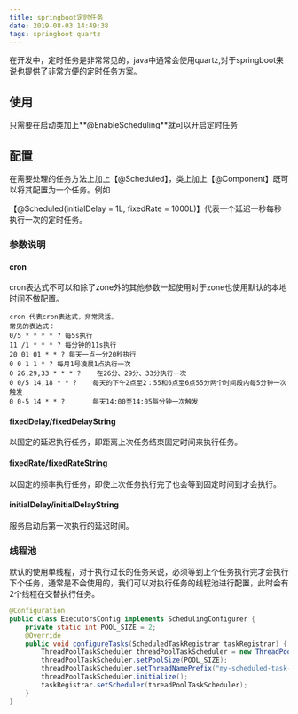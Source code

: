 ```yaml
---
title: springboot定时任务
date: 2019-08-03 14:49:38
tags: springboot quartz
---
```


  在开发中，定时任务是非常常见的，java中通常会使用quartz,对于springboot来说也提供了非常方便的定时任务方案。

## 使用

只需要在启动类加上**@EnableScheduling**就可以开启定时任务

## 配置

在需要处理的任务方法上加上【@Scheduled】，类上加上【@Component】既可以将其配置为一个任务。例如

【@Scheduled(initialDelay = 1L, fixedRate = 1000L)】代表一个延迟一秒每秒执行一次的定时任务。

### 参数说明

#### cron

cron表达式不可以和除了zone外的其他参数一起使用对于zone也使用默认的本地时间不做配置。

```
cron 代表cron表达式，非常灵活。
常见的表达式：
0/5 * * * * ? 每5s执行
11 /1 * * * ? 每分钟的11s执行
20 01 01 * * ? 每天一点一分20秒执行
0 0 1 1 * ? 每月1号凌晨1点执行一次
0 26,29,33 * * * ?    在26分、29分、33分执行一次
0 0/5 14,18 * * ?    每天的下午2点至2：55和6点至6点55分两个时间段内每5分钟一次触发
0 0-5 14 * * ?       每天14:00至14:05每分钟一次触发
```

#### fixedDelay/fixedDelayString

以固定的延迟执行任务，即距离上次任务结束固定时间来执行任务。

#### fixedRate/fixedRateString

以固定的频率执行任务，即使上次任务执行完了也会等到固定时间到才会执行。

#### initialDelay/initialDelayString

服务启动后第一次执行的延迟时间。

###  线程池

默认的使用单线程，对于执行过长的任务来说，必须等到上个任务执行完才会执行下个任务，通常是不会使用的，我们可以对执行任务的线程池进行配置，此时会有2个线程在交替执行任务。

```java
@Configuration
public class ExecutorsConfig implements SchedulingConfigurer {
    private static int POOL_SIZE = 2;
    @Override
    public void configureTasks(ScheduledTaskRegistrar taskRegistrar) {
        ThreadPoolTaskScheduler threadPoolTaskScheduler = new ThreadPoolTaskScheduler();
        threadPoolTaskScheduler.setPoolSize(POOL_SIZE);
        threadPoolTaskScheduler.setThreadNamePrefix("my-scheduled-task-pool-");
        threadPoolTaskScheduler.initialize();
        taskRegistrar.setScheduler(threadPoolTaskScheduler);
    }
}

```

